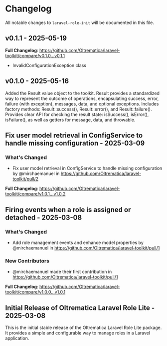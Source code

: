 # Changelog

All notable changes to `laravel-role-init` will be documented in this file.

## v0.1.1 - 2025-05-19

**Full Changelog**: https://github.com/Oltrematica/laravel-toolkit/compare/v0.1.0...v0.1.1

- InvalidConfigurationException class

## v0.1.0 - 2025-05-16

Added the Result value object to the toolkit.
Result provides a standardized way to represent the outcome of operations, encapsulating success, error, failure (with exception), messages, data, and optional exceptions.
Includes factory methods: Result::success(), Result::error(), and Result::failure().
Provides clear API for checking the result state: isSuccess(), isError(), isFailure(), as well as getters for message, data, and throwable.

## Fix user model retrieval in ConfigService to handle missing configuration - 2025-03-09

### What's Changed

* Fix user model retrieval in ConfigService to handle missing configuration by @mirchaemanuel in https://github.com/Oltrematica/laravel-toolkit/pull/2

**Full Changelog**: https://github.com/Oltrematica/laravel-toolkit/compare/v1.0.1...v1.0.2

## Firing events when a role is assigned or detached - 2025-03-08

### What's Changed

* Add role management events and enhance model properties by @mirchaemanuel in https://github.com/Oltrematica/laravel-toolkit/pull/1

### New Contributors

* @mirchaemanuel made their first contribution in https://github.com/Oltrematica/laravel-toolkit/pull/1

**Full Changelog**: https://github.com/Oltrematica/laravel-toolkit/compare/v1.0.0...v1.0.1

## Initial Release of Oltrematica Laravel Role Lite - 2025-03-08

This is the initial stable release of the Oltrematica Laravel Role Lite package. It provides a simple and configurable way to manage roles in a Laravel application.
